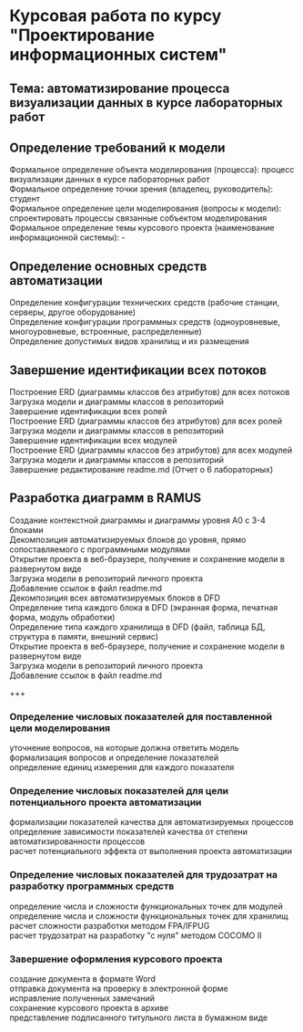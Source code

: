 # Курсовая работа по курсу "Проектирование информационных систем"
## Тема: автоматизирование процесса визуализации данных в курсе лабораторных работ
## Определение требований к модели  
 Формальное определение объекта моделирования (процесса): процесс визуализации данных в курсе лабораторных работ   
 Формальное определение точки зрения (владелец, руководитель): студент  
 Формальное определение цели моделирования (вопросы к модели): спроектировать процессы связанные собъектом моделирования  
 Формальное определение темы курсового проекта (наименование информационной системы): -  


## Определение основных средств автоматизации  
 Определение конфигурации технических средств (рабочие станции, серверы, другое оборудование)  
 Определение конфигурации программных средств (одноуровневые, многоуровневые, встроенные, распределенные)  
 Определение допустимых видов хранилищ и их размещения    

## Завершение идентификации всех потоков  
Построение ERD (диаграммы классов без атрибутов) для всех потоков  
Загрузка модели и диаграммы классов в репозиторий  
Завершение идентификации всех ролей  
Построение ERD (диаграммы классов без атрибутов) для всех ролей  
Загрузка модели и диаграммы классов в репозиторий  
Завершение идентификации всех модулей  
Построение ERD (диаграммы классов без атрибутов) для всех модулей  
Загрузка модели и диаграммы классов в репозиторий  
Завершение редактирование readme.md (Отчет о 6 лабораторных)  

## Разработка диаграмм в RAMUS  
Создание контекстной диаграммы и диаграммы уровня A0 c 3-4 блоками  
Декомпозиция автоматизируемых блоков до уровня, прямо сопоставляемого с программными модулями  
Открытие проекта в веб-браузере, получение и сохранение модели в развернутом виде  
Загрузка модели в репозиторий личного проекта  
Добавление ссылок в файл readme.md  
Декомпозиция всех автоматизируемых блоков в DFD  
Определение типа каждого блока в DFD (экранная форма, печатная форма, модуль обработки)  
Определение типа каждого хранилища в DFD (файл, таблица БД, структура в памяти, внешний сервис)  
Открытие проекта в веб-браузере, получение и сохранение модели в развернутом виде  
Загрузка модели в репозиторий личного проекта  
Добавление ссылок в файл readme.md 

+++
### Определение числовых показателей для поставленной цели моделирования  
уточнение вопросов, на которые должна ответить модель  
формализация вопросов и определение показателей  
определение единиц измерения для каждого показателя  
### Определение числовых показателей для цели потенциального проекта автоматизации  
формализации показателей качества для автоматизируемых процессов  
определение зависимости показателей качества от степени автоматизированности процессов  
расчет потенциального эффекта от выполнения проекта автоматизации  
### Определение числовых показателей для трудозатрат на разработку программных средств  
определение числа и сложности функциональных точек для модулей  
определение числа и сложности функциональных точек для хранилищ  
расчет сложности разработки методом FPA/IFPUG  
расчет трудозатрат на разработку "с нуля" методом COCOMO II  
### Завершение оформления курсового проекта  
создание документа в формате Word  
отправка документа на проверку в электронной форме  
исправление полученных замечаний  
сохранение курсового проекта в архиве  
представление подписанного титульного листа в бумажном виде  

